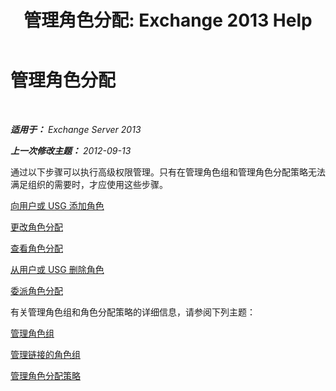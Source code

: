 ﻿---
title: '管理角色分配: Exchange 2013 Help'
TOCTitle: 管理角色分配
ms:assetid: 1d174faa-cea9-4267-a7b4-462041cf009b
ms:mtpsurl: https://technet.microsoft.com/zh-cn/library/Dd638091(v=EXCHG.150)
ms:contentKeyID: 50490006
ms.date: 05/21/2018
mtps_version: v=EXCHG.150
ms.translationtype: MT
---

# 管理角色分配

 

_**适用于：** Exchange Server 2013_

_**上一次修改主题：** 2012-09-13_

通过以下步骤可以执行高级权限管理。只有在管理角色组和管理角色分配策略无法满足组织的需要时，才应使用这些步骤。

[向用户或 USG 添加角色](add-a-role-to-a-user-or-usg-exchange-2013-help.md)

[更改角色分配](change-a-role-assignment-exchange-2013-help.md)

[查看角色分配](view-role-assignments-exchange-2013-help.md)

[从用户或 USG 删除角色](remove-a-role-from-a-user-or-usg-exchange-2013-help.md)

[委派角色分配](delegate-role-assignments-exchange-2013-help.md)

有关管理角色组和角色分配策略的详细信息，请参阅下列主题：

[管理角色组](manage-role-groups-exchange-2013-help.md)

[管理链接的角色组](manage-linked-role-groups-exchange-2013-help.md)

[管理角色分配策略](manage-role-assignment-policies-exchange-2013-help.md)

